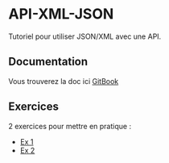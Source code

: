 # API-XML-JSON

Tutoriel pour utiliser JSON/XML avec une API.

## Documentation

Vous trouverez la doc ici [GitBook](https://bastiennicoud.gitbooks.io/api-xml-json/content/)

## Exercices

2 exercices pour mettre en pratique :

* [Ex 1](https://jsfiddle.net/BnDD/5LqdkhvL/)
* [Ex 2](#)